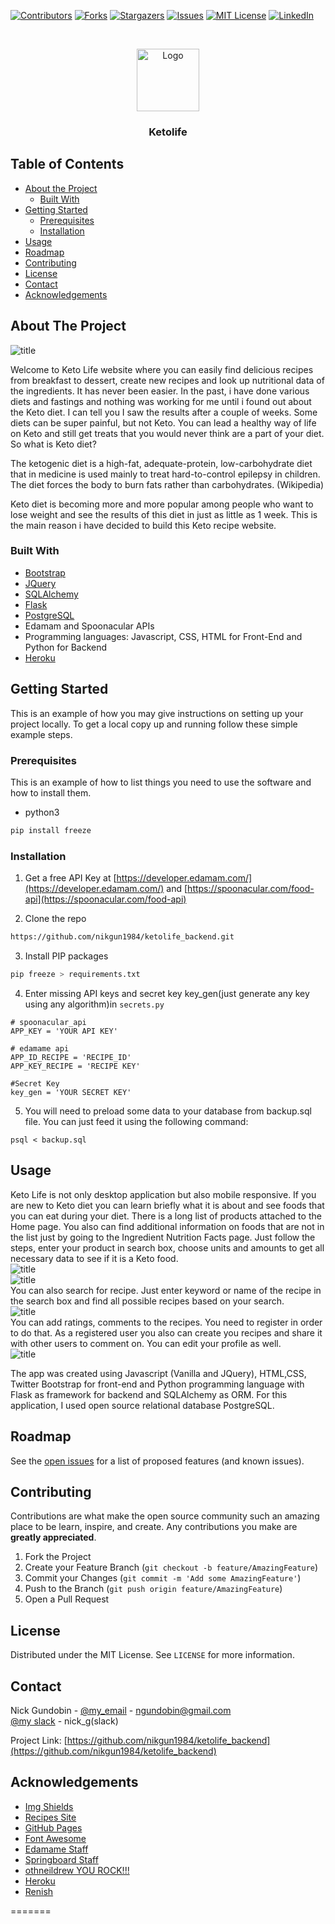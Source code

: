 <!-- PROJECT SHIELDS -->
<!--
*** I'm using markdown "reference style" links for readability.
*** Reference links are enclosed in brackets [ ] instead of parentheses ( ).
*** See the bottom of this document for the declaration of the reference variables
*** for contributors-url, forks-url, etc. This is an optional, concise syntax you may use.
*** https://www.markdownguide.org/basic-syntax/#reference-style-links
-->
[![Contributors][contributors-shield]][contributors-url]
[![Forks][forks-shield]][forks-url]
[![Stargazers][stars-shield]][stars-url]
[![Issues][issues-shield]][issues-url]
[![MIT License][license-shield]][license-url]
[![LinkedIn][linkedin-shield]][linkedin-url]



<!-- PROJECT LOGO -->
<br />
<p align="center">
  <a href="https://github.com/othneildrew/Best-README-Template">
    <img src="/static/images/logo.png" alt="Logo" width="100">
  </a>

  <h3 align="center">Ketolife</h3>
</p>



<!-- TABLE OF CONTENTS -->
## Table of Contents

* [About the Project](#about-the-project)
  * [Built With](#built-with)
* [Getting Started](#getting-started)
  * [Prerequisites](#prerequisites)
  * [Installation](#installation)
* [Usage](#usage)
* [Roadmap](#roadmap)
* [Contributing](#contributing)
* [License](#license)
* [Contact](#contact)
* [Acknowledgements](#acknowledgements)



<!-- ABOUT THE PROJECT -->
## About The Project

![title](static/images/screen_shot.png)


Welcome to Keto Life website where you can easily find delicious recipes from breakfast to dessert, create new recipes and look up nutritional data of the ingredients. It has never been easier. In the past, i have done various diets and fastings and nothing was working for me until i found out about the Keto diet. I can tell you I saw the results after a couple of weeks. Some diets can be super painful, but not Keto. You can lead a healthy way of life on Keto and still get treats that you would never think are a part of your diet. So what is Keto diet? 

The ketogenic diet is a high-fat, adequate-protein, low-carbohydrate diet that in medicine is used mainly to treat hard-to-control epilepsy in children. The diet forces the body to burn fats rather than carbohydrates. (Wikipedia)

Keto diet is becoming more and more popular among people who want to lose weight and see the results of this diet in just as little as 1 week. This is the main reason i have decided to build this Keto recipe website. 

### Built With

* [Bootstrap](https://getbootstrap.com)
* [JQuery](https://jquery.com)
* [SQLAlchemy](https://www.sqlalchemy.org/)
* [Flask](https://flask.palletsprojects.com/en/1.1.x/)
* [PostgreSQL](https://www.postgresql.org/)
* Edamam and Spoonacular APIs
* Programming languages: Javascript, CSS, HTML for Front-End and Python for Backend
* [Heroku](https://www.heroku.com/)



<!-- GETTING STARTED -->
## Getting Started

This is an example of how you may give instructions on setting up your project locally.
To get a local copy up and running follow these simple example steps.

### Prerequisites

This is an example of how to list things you need to use the software and how to install them.
* python3
```sh
pip install freeze
```

### Installation

1. Get a free API Key at [https://developer.edamam.com/](https://developer.edamam.com/) and [https://spoonacular.com/food-api](https://spoonacular.com/food-api)

2. Clone the repo 

```sh
https://github.com/nikgun1984/ketolife_backend.git
```
3. Install PIP packages 
```sh
pip freeze > requirements.txt
```
4. Enter missing API keys and secret key key_gen(just generate any key using any algorithm)in `secrets.py`
```JS
# spoonacular_api
APP_KEY = 'YOUR API KEY'

# edamame api
APP_ID_RECIPE = 'RECIPE_ID'
APP_KEY_RECIPE = 'RECIPE KEY'

#Secret Key
key_gen = 'YOUR SECRET KEY' 
```

5. You will need to preload some data to your database from backup.sql file. You can just feed it using the following command:
```
psql < backup.sql 
``` 


<!-- USAGE EXAMPLES -->
## Usage

Keto Life is not only desktop application but also mobile responsive. If you are new to Keto diet you can learn briefly what it 
is about and see foods that you can eat during your diet. There is a long list of products attached to the Home page. You also can find additional information on foods that are not in the list just by going to the Ingredient Nutrition Facts page. Just follow the steps, enter your product in search box, choose units and amounts to get all necessary data to see if it is a Keto food.  
![title](static/images/screenshots/2.png)  
![title](static/images/screenshots/1.png)  
You can also search for recipe. Just enter keyword or name of the recipe in the search box and find all possible recipes based on your search.  
![title](static/images/screenshots/3.png)  
You can add ratings, comments to the recipes. You need to register in order to do that. As a registered user you also can create you recipes and share it with other users to comment on. You can edit your profile as well.  
![title](static/images/screenshots/3.png)  

The app was created using Javascript (Vanilla and JQuery), HTML,CSS, Twitter Bootstrap for front-end and Python programming language with Flask as framework for backend and SQLAlchemy as ORM. For this application, I used open source relational database PostgreSQL.
<!-- ROADMAP -->
## Roadmap

See the [open issues](https://github.com/othneildrew/Best-README-Template/issues) for a list of proposed features (and known issues).



<!-- CONTRIBUTING -->
## Contributing

Contributions are what make the open source community such an amazing place to be learn, inspire, and create. Any contributions you make are **greatly appreciated**.

1. Fork the Project
2. Create your Feature Branch (`git checkout -b feature/AmazingFeature`)
3. Commit your Changes (`git commit -m 'Add some AmazingFeature'`)
4. Push to the Branch (`git push origin feature/AmazingFeature`)
5. Open a Pull Request



<!-- LICENSE -->
## License

Distributed under the MIT License. See `LICENSE` for more information.



<!-- CONTACT -->
## Contact

Nick Gundobin - [@my_email](https://mail.google.com/mail/u/0/?view=cm&fs=1&to=ngundobin@gmail.com&su=SUBJECT&body=BODY&bcc=ngundobin@gmail.com&tf=1) - ngundobin@gmail.com  
[@my slack](sbcommunity-sec.slack.com/U017AUYK05T) - nick_g(slack)

Project Link: [https://github.com/nikgun1984/ketolife_backend](https://github.com/nikgun1984/ketolife_backend)



<!-- ACKNOWLEDGEMENTS -->
## Acknowledgements
* [Img Shields](https://shields.io)
* [Recipes Site](https://www.allrecipes.com/)
* [GitHub Pages](https://pages.github.com)
* [Font Awesome](https://fontawesome.com)
* [Edamame Staff](https://developer.edamam.com/edamam-recipe-api)
* [Springboard Staff](https://springboard.com)
* [othneildrew YOU ROCK!!!](https://github.com/othneildrew/Best-README-Template)
* [Heroku](https://www.heroku.com/)
* [Renish](https://github.com/renishb10)





<!-- MARKDOWN LINKS & IMAGES -->
<!-- https://www.markdownguide.org/basic-syntax/#reference-style-links -->
[contributors-shield]: https://img.shields.io/badge/contributors-2-green
[contributors-url]: https://github.com/nikgun1984/ketolife_backend/network/dependencies
[forks-shield]: https://img.shields.io/badge/forks-0-red
[forks-url]: https://github.com/nikgun1984/ketolife_backend/network/members
[stars-shield]: https://img.shields.io/badge/stars-0-blue
[stars-url]: https://github.com/nikgun1984/ketolife_backend/stargazers
[issues-shield]: https://img.shields.io/badge/issues-0-yellow
[issues-url]: https://github.com/nikgun1984/ketolife_backend/issues
[license-shield]: https://img.shields.io/badge/license-MIT-yellowgreen
[license-url]: https://github.com/nikgun1984/ketolife_backend/blob/main/README.md
[linkedin-shield]: https://img.shields.io/badge/-LinkedIn-black.svg?style=flat-square&logo=linkedin&colorB=555
[linkedin-url]: https://www.linkedin.com/in/nick-gundobin-5b905931/
[product-screenshot]: images/screenshot.png
=======
